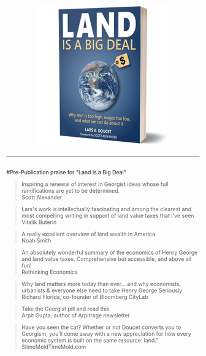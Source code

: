 <img src="content/images/softbook.png" style="max-width:67%; display:block; margin:auto;">
<br>
<hr>
<br>
#Pre-Publication praise for "Land is a Big Deal"

<blockquote>
Inspiring a renewal of interest in Georgist ideas whose full ramifications are yet to be determined.
<footer>Scott Alexander</footer>
</blockquote>

<blockquote>
Lars's work is intellectually fascinating and among the clearest and most compelling writing in support of land value taxes that I've seen
<footer>Vitalik Buterin</footer>
</blockquote>

<blockquote>
A really excellent overview of land wealth in America
<footer>Noah Smith</footer>
</blockquote>

<blockquote>
An absolutely wonderful summary of the economics of Henry George and land value taxes. Comprehensive but accessible, and above all fun!
<footer>Rethinking Economics</footer>
</blockquote>

<blockquote>
Why land matters more today than ever… and why economists, urbanists & everyone else need to take Henry George Seriously
<footer>Richard Florida, co-founder of Bloomberg CityLab</footer>
</blockquote>

<blockquote>
Take the Georgist pill and read this 
<footer>Arpit Gupta, author of Arpitrage newsletter</footer>
</blockquote>

<blockquote>
Have you seen the cat? Whether or not Doucet converts you to Georgism, you’ll come away with a new appreciation for how every economic system is built on the same resource: land."
<footer>SlimeMoldTimeMold.com</footer>
</blockquote>
